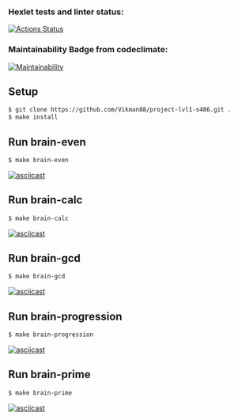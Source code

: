 ### Hexlet tests and linter status:
[![Actions Status](https://github.com/DaniilAr/frontend-project-44/workflows/hexlet-check/badge.svg)](https://github.com/DaniilAr/frontend-project-44/actions)

### Maintainability Badge from codeclimate:
[![Maintainability](https://api.codeclimate.com/v1/badges/5ffa022fd5c78ce75432/maintainability)](https://codeclimate.com/github/DaniilAr/frontend-project-44/maintainability)

## Setup
```sh
$ git clone https://github.com/Vikman88/project-lvl1-s486.git .
$ make install
```

## Run brain-even
```sh
$ make brain-even
```
[![asciicast](https://asciinema.org/a/mpAPeHwepAxCEsEoxY4DzOpbo.svg)](https://asciinema.org/a/mpAPeHwepAxCEsEoxY4DzOpbo)

## Run brain-calc
```sh
$ make brain-calc
```
[![asciicast](https://asciinema.org/a/XvICsQBg8J8EZvttSHhJIq9P0.svg)](https://asciinema.org/a/XvICsQBg8J8EZvttSHhJIq9P0)

## Run brain-gcd
```sh
$ make brain-gcd
```
[![asciicast](https://asciinema.org/a/qQNQebT4pTSMGYKtypP6Yoeig.svg)](https://asciinema.org/a/qQNQebT4pTSMGYKtypP6Yoeig)

## Run brain-progression
```sh
$ make brain-progression
```
[![asciicast](https://asciinema.org/a/SyBL7aOIyz3NqdRTT5Vf6hWJi.svg)](https://asciinema.org/a/SyBL7aOIyz3NqdRTT5Vf6hWJi)

## Run brain-prime
```sh
$ make brain-prime
```
[![asciicast](https://asciinema.org/a/kWVPTS76tPM5gRk6qipdAoSrI.svg)](https://asciinema.org/a/kWVPTS76tPM5gRk6qipdAoSrI)